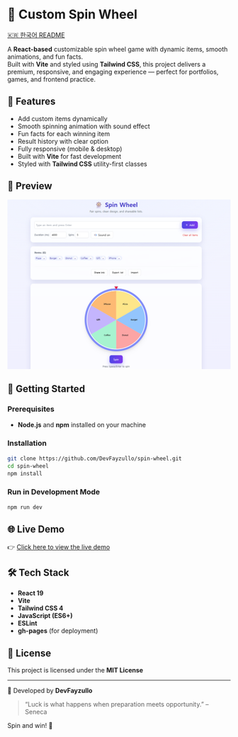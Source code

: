 # 🎡 Custom Spin Wheel

[🇰🇷 한국어 README](./README.kr.md)

A **React-based** customizable spin wheel game with dynamic items, smooth animations, and fun facts.  
Built with **Vite** and styled using **Tailwind CSS**, this project delivers a premium, responsive, and engaging experience — perfect for portfolios, games, and frontend practice.

## 🧠 Features

- Add custom items dynamically
- Smooth spinning animation with sound effect
- Fun facts for each winning item
- Result history with clear option
- Fully responsive (mobile & desktop)
- Built with **Vite** for fast development
- Styled with **Tailwind CSS** utility-first classes

## 📸 Preview

![screenshot](./public/screenshot.png)

## 🚀 Getting Started

### Prerequisites

- **Node.js** and **npm** installed on your machine

### Installation

```bash
git clone https://github.com/DevFayzullo/spin-wheel.git
cd spin-wheel
npm install
```

### Run in Development Mode

```bash
npm run dev
```

## 🌐 Live Demo

👉 [Click here to view the live demo](https://DevFayzullo.github.io/spin-wheel)

## 🛠️ Tech Stack

- **React 19**
- **Vite**
- **Tailwind CSS 4**
- **JavaScript (ES6+)**
- **ESLint**
- **gh-pages** (for deployment)

## 📄 License

This project is licensed under the **MIT License**

---

📌 Developed by **DevFayzullo**

> “Luck is what happens when preparation meets opportunity.” – Seneca

Spin and win! 🎯
